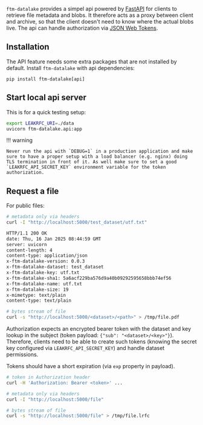 `ftm-datalake` provides a simpel api powered by [FastAPI](https://fastapi.tiangolo.com/) for clients to retrieve file metadata and blobs. It therefore acts as a proxy between client and archive, so that the client doesn't need to know where the actual blobs live. The api can handle authorization via [JSON Web Tokens](https://jwt.io).

## Installation

The API feature needs some extra packages that are not installed by default. Install `ftm-datalake` with api dependencies:

    pip install ftm-datalake[api]

## Start local api server

This is for a quick testing setup:

```bash
export LEAKRFC_URI=./data
uvicorn ftm-datalake.api:app
```

!!! warning

    Never run the api with `DEBUG=1` in a production application and make sure to have a proper setup with a load balancer (e.g. nginx) doing TLS termination in front of it. As well make sure to set a good `LEAKRFC_API_SECRET_KEY` environment variable for the token authorization.

## Request a file

For public files:

```bash
# metadata only via headers
curl -I "http://localhost:5000/test_dataset/utf.txt"

HTTP/1.1 200 OK
date: Thu, 16 Jan 2025 08:44:59 GMT
server: uvicorn
content-length: 4
content-type: application/json
x-ftm-datalake-version: 0.0.3
x-ftm-datalake-dataset: test_dataset
x-ftm-datalake-key: utf.txt
x-ftm-datalake-sha1: 5a6acf229ba576d9a40b09292595658bbb74ef56
x-ftm-datalake-name: utf.txt
x-ftm-datalake-size: 19
x-mimetype: text/plain
content-type: text/plain
```

```bash
# bytes stream of file
curl -s "http://localhost:5000/<dataset>/<path>" > /tmp/file.pdf
```

Authorization expects an encrypted bearer token with the dataset and key lookup in the subject (token payload: `{"sub": "<dataset>/<key>"}`). Therefore, clients need to be able to create such tokens (knowing the secret key configured via `LEAKRFC_API_SECRET_KEY`) and handle dataset permissions.

Tokens should have a short expiration (via `exp` property in payload).

```bash
# token in Authorization header
curl -H 'Authorization: Bearer <token>' ...

# metadata only via headers
curl -I "http://localhost:5000/file"

# bytes stream of file
curl -s "http://localhost:5000/file" > /tmp/file.lrfc
```
